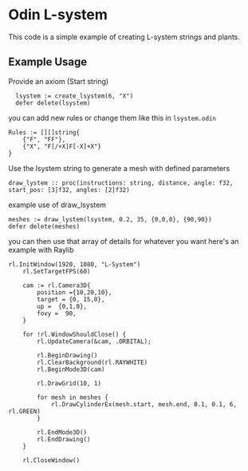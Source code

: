 # Odin L-system
This code is a simple example of creating L-system strings and plants.

## Example Usage

Provide an axiom (Start string)

```odin
  lsystem := create_lsystem(6, "X")
  defer delete(lsystem)
```
you can add new rules or change them like this in `lsystem.odin`

```odin
Rules := [][]string{
    {"F", "FF"},
    {"X", "F[/+X]F[-X]+X"}
}
```

Use the lsystem string to generate a mesh with defined parameters

```odin
draw_lystem :: proc(instructions: string, distance, angle: f32, start_pos: [3]f32, angles: [2]f32)
```
example use of draw_lsystem

```odin
meshes := draw_lystem(lsystem, 0.2, 35, {0,0,0}, {90,90})
defer delete(meshes)
```
you can then use that array of details for whatever you want here's an example with Raylib

```odin
rl.InitWindow(1920, 1080, "L-System")
    rl.SetTargetFPS(60)

    cam := rl.Camera3D{
        position ={10,20,10}, 
        target = {0, 15,0},
        up =  {0,1,0},
        fovy =  90,
    }

    for !rl.WindowShouldClose() {
        rl.UpdateCamera(&cam, .ORBITAL);

        rl.BeginDrawing()
        rl.ClearBackground(rl.RAYWHITE)
        rl.BeginMode3D(cam)

        rl.DrawGrid(10, 1)

        for mesh in meshes {
            rl.DrawCylinderEx(mesh.start, mesh.end, 0.1, 0.1, 6, rl.GREEN)
        }

	    rl.EndMode3D()
        rl.EndDrawing()
    }

    rl.CloseWindow()
```
